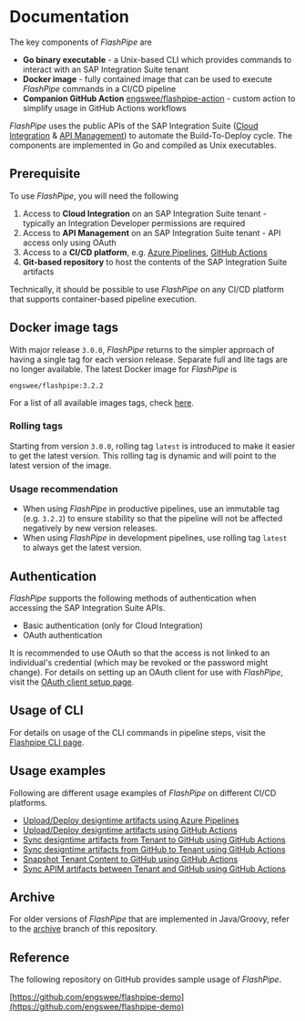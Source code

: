 # Documentation
The key components of _FlashPipe_ are
- **Go binary executable** - a Unix-based CLI which provides commands to interact with an SAP Integration Suite tenant
- **Docker image** - fully contained image that can be used to execute _FlashPipe_ commands in a CI/CD pipeline
- **Companion GitHub Action** [engswee/flashpipe-action](https://github.com/engswee/flashpipe-action) - custom action to simplify usage in GitHub Actions workflows

_FlashPipe_ uses the public APIs of the SAP Integration Suite ([Cloud Integration](https://api.sap.com/package/CloudIntegrationAPI/odata) & [API Management](https://api.sap.com/package/APIMgmt/odata)) to automate the Build-To-Deploy cycle. The components are implemented in Go and compiled as Unix executables.

## Prerequisite
To use _FlashPipe_, you will need the following
1. Access to **Cloud Integration** on an SAP Integration Suite tenant - typically an Integration Developer permissions are required
2. Access to **API Management** on an SAP Integration Suite tenant - API access only using OAuth
3. Access to a **CI/CD platform**, e.g. [Azure Pipelines](https://azure.microsoft.com/en-us/services/devops/pipelines/), [GitHub Actions](https://github.com/features/actions)
4. **Git-based repository** to host the contents of the SAP Integration Suite artifacts

Technically, it should be possible to use _FlashPipe_ on any CI/CD platform that supports container-based pipeline execution.

## Docker image tags
With major release `3.0.0`, _FlashPipe_ returns to the simpler approach of having a single tag for each version release. Separate full and lite tags are no longer available.
The latest Docker image for _FlashPipe_ is

  `engswee/flashpipe:3.2.2`

For a list of all available images tags, check [here](https://hub.docker.com/r/engswee/flashpipe/tags).

### Rolling tags
Starting from version `3.0.0`, rolling tag `latest` is introduced to make it easier to get the latest version. This rolling tag is dynamic and will point to the latest version of the image.

### Usage recommendation
- When using _FlashPipe_ in productive pipelines, use an immutable tag (e.g. `3.2.2`) to ensure stability so that the pipeline will not be affected negatively by new version releases.
- When using _FlashPipe_ in development pipelines, use rolling tag `latest` to always get the latest version.

## Authentication
_FlashPipe_ supports the following methods of authentication when accessing the SAP Integration Suite APIs.
- Basic authentication (only for Cloud Integration)
- OAuth authentication

It is recommended to use OAuth so that the access is not linked to an individual's credential (which may be revoked or the password might change). For details on setting up an OAuth client for use with _FlashPipe_, visit the [OAuth client setup page](oauth_client.md).

## Usage of CLI
For details on usage of the CLI commands in pipeline steps, visit the [Flashpipe CLI page](flashpipe-cli.md).

## Usage examples
Following are different usage examples of _FlashPipe_ on different CI/CD platforms.
- [Upload/Deploy designtime artifacts using Azure Pipelines](azure-pipelines-upload.md)
- [Upload/Deploy designtime artifacts using GitHub Actions](github-actions-upload.md)
- [Sync designtime artifacts from Tenant to GitHub using GitHub Actions](github-actions-sync-to-git.md)
- [Sync designtime artifacts from GitHub to Tenant using GitHub Actions](github-actions-sync-to-tenant.md)
- [Snapshot Tenant Content to GitHub using GitHub Actions](github-actions-snapshot.md)
- [Sync APIM artifacts between Tenant and GitHub using GitHub Actions](github-actions-sync-apim.md)

## Archive
For older versions of _FlashPipe_ that are implemented in Java/Groovy, refer to the [archive](https://github.com/engswee/flashpipe/tree/archive) branch of this repository.

## Reference
The following repository on GitHub provides sample usage of _FlashPipe_.

[https://github.com/engswee/flashpipe-demo](https://github.com/engswee/flashpipe-demo)